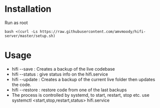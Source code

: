 # Installation

Run as root
```
bash <(curl -Ls https://raw.githubusercontent.com/amvmoody/hifi-server/master/setup.sh)
```

# Usage 

- hifi --save : Creates a backup of the live codebase
- hifi --status : give status info on the hifi.service
- hifi --update : Creates a backup of the current live folder then updates the code.
- hifi --restore : restore code from one of the last backups
-  The process is controlled by systemd, to start, restart, stop etc. use systemctl <start,stop,restart,status> hifi.service